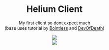 <h1 align="center">Helium Client</h1>
<p align="center">My first client so dont expect much <br> (base uses tutorial by <a href="https://github.com/ManipulatingCode">Bointless</a> and <a href="https://github.com/Nickyesulol">DevOfDeath</a>)</p>


<div align="center">
  <a href="https://forthebadge.com"><img src="https://forthebadge.com/images/featured/featured-made-with-crayons.svg"></a>
  <br>
  <a href="https://forthebadge.com"><img src="https://forthebadge.com/images/featured/featured-powered-by-electricity.svg"></a>
</div>
